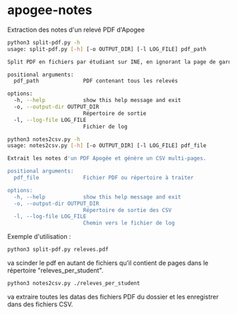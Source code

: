 # apogee-notes
Extraction des notes d'un relevé PDF d'Apogee

```bash
python3 split-pdf.py -h
usage: split-pdf.py [-h] [-o OUTPUT_DIR] [-l LOG_FILE] pdf_path

Split PDF en fichiers par étudiant sur INE, en ignorant la page de garde.

positional arguments:
  pdf_path              PDF contenant tous les relevés

options:
  -h, --help            show this help message and exit
  -o, --output-dir OUTPUT_DIR
                        Répertoire de sortie
  -l, --log-file LOG_FILE
                        Fichier de log
```

```bash
python3 notes2csv.py -h
usage: notes2csv.py [-h] [-o OUTPUT_DIR] [-l LOG_FILE] pdf_file

Extrait les notes d'un PDF Apogée et génère un CSV multi-pages.

positional arguments:
  pdf_file              Fichier PDF ou répertoire à traiter

options:
  -h, --help            show this help message and exit
  -o, --output-dir OUTPUT_DIR
                        Répertoire de sortie des CSV
  -l, --log-file LOG_FILE
                        Chemin vers le fichier de log
```

Exemple d'utilisation : 
```bash
python3 split-pdf.py releves.pdf
```
va scinder le pdf en autant de fichiers qu’il contient de pages dans le répertoire "releves_per_student".

```bash
python3 notes2csv.py ./releves_per_student
```
va extraire toutes les datas des fichiers PDF du dossier et les enregistrer dans des fichiers CSV.
